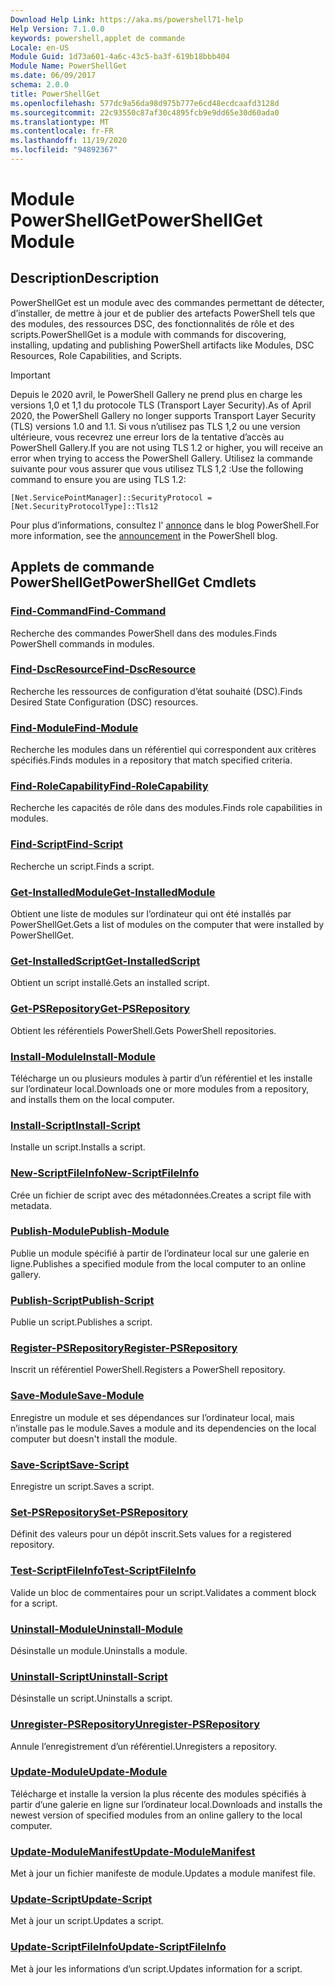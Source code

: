 ```yaml
---
Download Help Link: https://aka.ms/powershell71-help
Help Version: 7.1.0.0
keywords: powershell,applet de commande
Locale: en-US
Module Guid: 1d73a601-4a6c-43c5-ba3f-619b18bbb404
Module Name: PowerShellGet
ms.date: 06/09/2017
schema: 2.0.0
title: PowerShellGet
ms.openlocfilehash: 577dc9a56da98d975b777e6cd48ecdcaafd3128d
ms.sourcegitcommit: 22c93550c87af30c4895fcb9e9dd65e30d60ada0
ms.translationtype: MT
ms.contentlocale: fr-FR
ms.lasthandoff: 11/19/2020
ms.locfileid: "94892367"
---
```

# <span data-ttu-id="db877-103">Module PowerShellGet</span><span class="sxs-lookup"><span data-stu-id="db877-103">PowerShellGet Module</span></span>

## <span data-ttu-id="db877-104">Description</span><span class="sxs-lookup"><span data-stu-id="db877-104">Description</span></span>

<span data-ttu-id="db877-105">PowerShellGet est un module avec des commandes permettant de détecter, d’installer, de mettre à jour et de publier des artefacts PowerShell tels que des modules, des ressources DSC, des fonctionnalités de rôle et des scripts.</span><span class="sxs-lookup"><span data-stu-id="db877-105">PowerShellGet is a module with commands for discovering, installing, updating and publishing PowerShell artifacts like Modules, DSC Resources, Role Capabilities, and Scripts.</span></span>

> [!IMPORTANT]
> <span data-ttu-id="db877-106">Depuis le 2020 avril, le PowerShell Gallery ne prend plus en charge les versions 1,0 et 1,1 du protocole TLS (Transport Layer Security).</span><span class="sxs-lookup"><span data-stu-id="db877-106">As of April 2020, the PowerShell Gallery no longer supports Transport Layer Security (TLS) versions 1.0 and 1.1.</span></span> <span data-ttu-id="db877-107">Si vous n’utilisez pas TLS 1,2 ou une version ultérieure, vous recevrez une erreur lors de la tentative d’accès au PowerShell Gallery.</span><span class="sxs-lookup"><span data-stu-id="db877-107">If you are not using TLS 1.2 or higher, you will receive an error when trying to access the PowerShell Gallery.</span></span> <span data-ttu-id="db877-108">Utilisez la commande suivante pour vous assurer que vous utilisez TLS 1,2 :</span><span class="sxs-lookup"><span data-stu-id="db877-108">Use the following command to ensure you are using TLS 1.2:</span></span>
>
> `[Net.ServicePointManager]::SecurityProtocol = [Net.SecurityProtocolType]::Tls12`
>
> <span data-ttu-id="db877-109">Pour plus d’informations, consultez l' [annonce](https://devblogs.microsoft.com/powershell/powershell-gallery-tls-support/) dans le blog PowerShell.</span><span class="sxs-lookup"><span data-stu-id="db877-109">For more information, see the [announcement](https://devblogs.microsoft.com/powershell/powershell-gallery-tls-support/) in the PowerShell blog.</span></span>

## <span data-ttu-id="db877-110">Applets de commande PowerShellGet</span><span class="sxs-lookup"><span data-stu-id="db877-110">PowerShellGet Cmdlets</span></span>

### [<span data-ttu-id="db877-111">Find-Command</span><span class="sxs-lookup"><span data-stu-id="db877-111">Find-Command</span></span>](Find-Command.md)
<span data-ttu-id="db877-112">Recherche des commandes PowerShell dans des modules.</span><span class="sxs-lookup"><span data-stu-id="db877-112">Finds PowerShell commands in modules.</span></span>

### [<span data-ttu-id="db877-113">Find-DscResource</span><span class="sxs-lookup"><span data-stu-id="db877-113">Find-DscResource</span></span>](Find-DscResource.md)
<span data-ttu-id="db877-114">Recherche les ressources de configuration d’état souhaité (DSC).</span><span class="sxs-lookup"><span data-stu-id="db877-114">Finds Desired State Configuration (DSC) resources.</span></span>

### [<span data-ttu-id="db877-115">Find-Module</span><span class="sxs-lookup"><span data-stu-id="db877-115">Find-Module</span></span>](Find-Module.md)
<span data-ttu-id="db877-116">Recherche les modules dans un référentiel qui correspondent aux critères spécifiés.</span><span class="sxs-lookup"><span data-stu-id="db877-116">Finds modules in a repository that match specified criteria.</span></span>

### [<span data-ttu-id="db877-117">Find-RoleCapability</span><span class="sxs-lookup"><span data-stu-id="db877-117">Find-RoleCapability</span></span>](Find-RoleCapability.md)
<span data-ttu-id="db877-118">Recherche les capacités de rôle dans des modules.</span><span class="sxs-lookup"><span data-stu-id="db877-118">Finds role capabilities in modules.</span></span>

### [<span data-ttu-id="db877-119">Find-Script</span><span class="sxs-lookup"><span data-stu-id="db877-119">Find-Script</span></span>](Find-Script.md)
<span data-ttu-id="db877-120">Recherche un script.</span><span class="sxs-lookup"><span data-stu-id="db877-120">Finds a script.</span></span>

### [<span data-ttu-id="db877-121">Get-InstalledModule</span><span class="sxs-lookup"><span data-stu-id="db877-121">Get-InstalledModule</span></span>](Get-InstalledModule.md)
<span data-ttu-id="db877-122">Obtient une liste de modules sur l’ordinateur qui ont été installés par PowerShellGet.</span><span class="sxs-lookup"><span data-stu-id="db877-122">Gets a list of modules on the computer that were installed by PowerShellGet.</span></span>

### [<span data-ttu-id="db877-123">Get-InstalledScript</span><span class="sxs-lookup"><span data-stu-id="db877-123">Get-InstalledScript</span></span>](Get-InstalledScript.md)
<span data-ttu-id="db877-124">Obtient un script installé.</span><span class="sxs-lookup"><span data-stu-id="db877-124">Gets an installed script.</span></span>

### [<span data-ttu-id="db877-125">Get-PSRepository</span><span class="sxs-lookup"><span data-stu-id="db877-125">Get-PSRepository</span></span>](Get-PSRepository.md)
<span data-ttu-id="db877-126">Obtient les référentiels PowerShell.</span><span class="sxs-lookup"><span data-stu-id="db877-126">Gets PowerShell repositories.</span></span>

### [<span data-ttu-id="db877-127">Install-Module</span><span class="sxs-lookup"><span data-stu-id="db877-127">Install-Module</span></span>](Install-Module.md)
<span data-ttu-id="db877-128">Télécharge un ou plusieurs modules à partir d’un référentiel et les installe sur l’ordinateur local.</span><span class="sxs-lookup"><span data-stu-id="db877-128">Downloads one or more modules from a repository, and installs them on the local computer.</span></span>

### [<span data-ttu-id="db877-129">Install-Script</span><span class="sxs-lookup"><span data-stu-id="db877-129">Install-Script</span></span>](Install-Script.md)
<span data-ttu-id="db877-130">Installe un script.</span><span class="sxs-lookup"><span data-stu-id="db877-130">Installs a script.</span></span>

### [<span data-ttu-id="db877-131">New-ScriptFileInfo</span><span class="sxs-lookup"><span data-stu-id="db877-131">New-ScriptFileInfo</span></span>](New-ScriptFileInfo.md)
<span data-ttu-id="db877-132">Crée un fichier de script avec des métadonnées.</span><span class="sxs-lookup"><span data-stu-id="db877-132">Creates a script file with metadata.</span></span>

### [<span data-ttu-id="db877-133">Publish-Module</span><span class="sxs-lookup"><span data-stu-id="db877-133">Publish-Module</span></span>](Publish-Module.md)
<span data-ttu-id="db877-134">Publie un module spécifié à partir de l’ordinateur local sur une galerie en ligne.</span><span class="sxs-lookup"><span data-stu-id="db877-134">Publishes a specified module from the local computer to an online gallery.</span></span>

### [<span data-ttu-id="db877-135">Publish-Script</span><span class="sxs-lookup"><span data-stu-id="db877-135">Publish-Script</span></span>](Publish-Script.md)
<span data-ttu-id="db877-136">Publie un script.</span><span class="sxs-lookup"><span data-stu-id="db877-136">Publishes a script.</span></span>

### [<span data-ttu-id="db877-137">Register-PSRepository</span><span class="sxs-lookup"><span data-stu-id="db877-137">Register-PSRepository</span></span>](Register-PSRepository.md)
<span data-ttu-id="db877-138">Inscrit un référentiel PowerShell.</span><span class="sxs-lookup"><span data-stu-id="db877-138">Registers a PowerShell repository.</span></span>

### [<span data-ttu-id="db877-139">Save-Module</span><span class="sxs-lookup"><span data-stu-id="db877-139">Save-Module</span></span>](Save-Module.md)
<span data-ttu-id="db877-140">Enregistre un module et ses dépendances sur l’ordinateur local, mais n’installe pas le module.</span><span class="sxs-lookup"><span data-stu-id="db877-140">Saves a module and its dependencies on the local computer but doesn't install the module.</span></span>

### [<span data-ttu-id="db877-141">Save-Script</span><span class="sxs-lookup"><span data-stu-id="db877-141">Save-Script</span></span>](Save-Script.md)
<span data-ttu-id="db877-142">Enregistre un script.</span><span class="sxs-lookup"><span data-stu-id="db877-142">Saves a script.</span></span>

### [<span data-ttu-id="db877-143">Set-PSRepository</span><span class="sxs-lookup"><span data-stu-id="db877-143">Set-PSRepository</span></span>](Set-PSRepository.md)
<span data-ttu-id="db877-144">Définit des valeurs pour un dépôt inscrit.</span><span class="sxs-lookup"><span data-stu-id="db877-144">Sets values for a registered repository.</span></span>

### [<span data-ttu-id="db877-145">Test-ScriptFileInfo</span><span class="sxs-lookup"><span data-stu-id="db877-145">Test-ScriptFileInfo</span></span>](Test-ScriptFileInfo.md)
<span data-ttu-id="db877-146">Valide un bloc de commentaires pour un script.</span><span class="sxs-lookup"><span data-stu-id="db877-146">Validates a comment block for a script.</span></span>

### [<span data-ttu-id="db877-147">Uninstall-Module</span><span class="sxs-lookup"><span data-stu-id="db877-147">Uninstall-Module</span></span>](Uninstall-Module.md)
<span data-ttu-id="db877-148">Désinstalle un module.</span><span class="sxs-lookup"><span data-stu-id="db877-148">Uninstalls a module.</span></span>

### [<span data-ttu-id="db877-149">Uninstall-Script</span><span class="sxs-lookup"><span data-stu-id="db877-149">Uninstall-Script</span></span>](Uninstall-Script.md)
<span data-ttu-id="db877-150">Désinstalle un script.</span><span class="sxs-lookup"><span data-stu-id="db877-150">Uninstalls a script.</span></span>

### [<span data-ttu-id="db877-151">Unregister-PSRepository</span><span class="sxs-lookup"><span data-stu-id="db877-151">Unregister-PSRepository</span></span>](Unregister-PSRepository.md)
<span data-ttu-id="db877-152">Annule l’enregistrement d’un référentiel.</span><span class="sxs-lookup"><span data-stu-id="db877-152">Unregisters a repository.</span></span>

### [<span data-ttu-id="db877-153">Update-Module</span><span class="sxs-lookup"><span data-stu-id="db877-153">Update-Module</span></span>](Update-Module.md)
<span data-ttu-id="db877-154">Télécharge et installe la version la plus récente des modules spécifiés à partir d’une galerie en ligne sur l’ordinateur local.</span><span class="sxs-lookup"><span data-stu-id="db877-154">Downloads and installs the newest version of specified modules from an online gallery to the local computer.</span></span>

### [<span data-ttu-id="db877-155">Update-ModuleManifest</span><span class="sxs-lookup"><span data-stu-id="db877-155">Update-ModuleManifest</span></span>](Update-ModuleManifest.md)
<span data-ttu-id="db877-156">Met à jour un fichier manifeste de module.</span><span class="sxs-lookup"><span data-stu-id="db877-156">Updates a module manifest file.</span></span>

### [<span data-ttu-id="db877-157">Update-Script</span><span class="sxs-lookup"><span data-stu-id="db877-157">Update-Script</span></span>](Update-Script.md)
<span data-ttu-id="db877-158">Met à jour un script.</span><span class="sxs-lookup"><span data-stu-id="db877-158">Updates a script.</span></span>

### [<span data-ttu-id="db877-159">Update-ScriptFileInfo</span><span class="sxs-lookup"><span data-stu-id="db877-159">Update-ScriptFileInfo</span></span>](Update-ScriptFileInfo.md)
<span data-ttu-id="db877-160">Met à jour les informations d’un script.</span><span class="sxs-lookup"><span data-stu-id="db877-160">Updates information for a script.</span></span>
